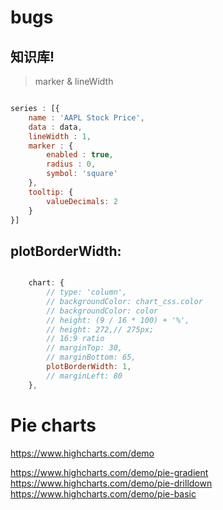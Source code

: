 # bugs



## 知识库!


> marker & lineWidth

```js

series : [{
    name : 'AAPL Stock Price',
    data : data,
    lineWidth : 1,
    marker : {
        enabled : true,
        radius : 0,
        symbol: 'square'
    },
    tooltip: {
        valueDecimals: 2
    }
}]


```


## plotBorderWidth:

```js

    chart: {
        // type: 'column',
        // backgroundColor: chart_css.color
        // backgroundColor: color
        // height: (9 / 16 * 100) + '%',
        // height: 272,// 275px;
        // 16:9 ratio
        // marginTop: 30,
        // marginBottom: 65,
        plotBorderWidth: 1,
        // marginLeft: 80
    },


```


# Pie charts

https://www.highcharts.com/demo

https://www.highcharts.com/demo/pie-gradient
https://www.highcharts.com/demo/pie-drilldown
https://www.highcharts.com/demo/pie-basic








